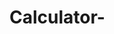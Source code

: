 # Calculator-
<!DOCTYPE html>
<html lang="en">

<head>
    <meta charset="UTF-8">
    <meta http-equiv="X-UA-Compatible" content="IE=edge">
    <meta name="viewport" content="width=device-width, initial-scale=1.0">
    <link rel="icon" href="logo1.png" type="image/icon type">
    <title>Calculator</title>
    <style>
        * {
            margin: 0;
            padding: 0;
        }

        body {
            background: #00bcd4;
            transition: all ease 0.4s;
        }

        div {
            margin-top: 21px;
        }

        button {
            margin-left: 14px;
            border-radius: 50px;
            width: 62px;
            height: 64px;
            font-size: 28px;
            border: 1px solid #efefef;
            font-weight: bolder;
        }

        #center {
            display: flex;
            justify-content: center;
            align-items: center;
            height: 100vh;
        }

        #display {
            height: 59px;
            width: 310px;
            text-align: end;
            font-size: 28px;
            padding-right: 12px;
            margin-left: 8px;
            border: 2px solid #efefef;
            border-radius: 11px;
            outline: none;
        }

        #calculator {
            background-color: blueviolet;
            padding-top: 15px;
            padding-left: 15px;
            border-radius: 15px;
            padding-right: 15px;
            transition: all ease 0.4s;
            padding-bottom: 25px;
        }

        p {
            display: flex;
            justify-content: center;
            align-items: center;
            height: 40px;
            font-family: 'Franklin Gothic Medium', 'Arial Narrow', Arial, sans-serif;
            color: rgb(3, 255, 234);
            font-weight: bolder;
            transition: all ease 0.4s;
            font-size: 31px;
        }

        #body {
            background: black;
            margin-right: 12px;
            height: 38px;
            width: 77px;
            transition: all ease 0.4s;
            border-radius: 50px;
        }

        header {
            height: 75px;
            position: absolute;
            width: 100%;
            /* background: white; */
            /* box-shadow: 0 0 12px -3px; */
            margin-top: -21px;
            display: flex;
            justify-content: flex-end;
            align-items: center;
        }

        #switch {
            background: white;
            height: 30px;
            margin-top: 4px;
            width: 30px;
            transition: all ease 0.4s;
            margin-left: 5px;
            border-radius: 50px;

        }
    </style>
</head>

<body id="boddy">
    <script>
        function seven() {
            a = document.getElementById("display")
            a.value += "7"
        }
        function eight() {
            a = document.getElementById("display")
            a.value += "8"
        }
        function nine() {
            a = document.getElementById("display")
            a.value += "9"
        }
        function plus() {
            a = document.getElementById("display")
            a.value += "+"
        }
        function four() {
            a = document.getElementById("display")
            a.value += "4"
        }
        function five() {
            a = document.getElementById("display")
            a.value += "5"
        }
        function six() {
            a = document.getElementById("display")
            a.value += "6"
        }
        function minus() {
            a = document.getElementById("display")
            a.value += "-"
        }
        function one() {
            a = document.getElementById("display")
            a.value += "1"
        }
        function two() {
            a = document.getElementById("display")
            a.value += "2"
        }
        function three() {
            a = document.getElementById("display")
            a.value += "3"
        }
        function star() {
            a = document.getElementById("display")
            a.value += "*"
        }
        function slash() {
            a = document.getElementById("display")
            a.value += "/"
        }
        function zero() {
            a = document.getElementById("display")
            a.value += "0"
        }
        function result() {
            a = document.getElementById("display")
            var b = eval(a.value)
            a.value = b
        }

        function cear() {
            a = document.getElementById("display")
            a.value = ""
        }
        function drk() {
            let a = document.getElementById("boddy");
            let b = document.getElementById("body");
            let c = document.getElementById("switch");
            let e = document.getElementById("para");
            let f = document.getElementById("calculator");
            if (a.style.background != "black") {
                a.style.background = "black"
                c.style.background = "black"
                f.style.background = "#161515"
                c.style.marginLeft = "42px"
                e.style.color = "white"
                b.style.background = "cyan"

            }
            else if (a.style.background == "black") {
                a.style.background = "#00bcd4"
                c.style.background = "white"
                e.style.color = "rgb(3, 255, 234)"
                b.style.background = "black"
                c.style.marginLeft = "5px"
                f.style.background = "blueviolet"

            }
        }
    </script>
    <header>
        <div id="body">
            <div id="switch" onclick="drk()"></div>
        </div>
    </header>
    <section id="center">
        <section id="calculator">
            <p id="para">Calculator</p>
            <input type="text" name="" readonly id="display">
            <div id="row1">
                <button onclick="seven()" value="7">7</button>
                <button onclick="eight()" value="8">8</button>
                <button onclick="nine()" value="9">9</button>
                <button onclick="cear()" value="AC" id="ac">AC</button>
            </div>
            <div id="row2">
                <button onclick="four()" value="4">4</button>
                <button onclick="five()" value="5">5</button>
                <button onclick="six()" value="6">6</button>
                <button onclick="plus()" id="plus" value=" + ">+</button>
            </div>
            <div id="row3">
                <button onclick="one()" value="1">1</button>
                <button onclick="two()" value="2">2</button>
                <button onclick="three()" value="3">3</button>
                <button onclick="minus()" value="-">-</button>
            </div>
            <div id="row4">
                <button onclick="slash()" value="/">/</button>
                <button onclick="zero()" value="0">0</button>
                <button onclick="result()" value="=">=</button>
                <button onclick="star()" value="*">*</button>

            </div>
        </section>
    </section>
</body>

</html>
